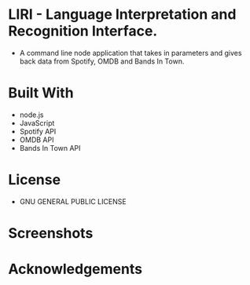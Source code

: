 # LIRI - Language Interpretation and Recognition Interface.

- A command line node application that takes in parameters and gives back data from Spotify, OMDB and Bands In Town.

# Built With
- node.js
- JavaScript
- Spotify API
- OMDB API
- Bands In Town API

# License
- GNU GENERAL PUBLIC LICENSE

# Screenshots

# Acknowledgements